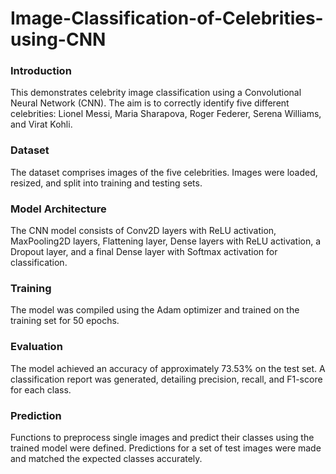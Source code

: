 # Image-Classification-of-Celebrities-using-CNN

### Introduction
This demonstrates celebrity image classification using a Convolutional Neural Network (CNN). The aim is to correctly identify five different celebrities: Lionel Messi, Maria Sharapova, Roger Federer, Serena Williams, and Virat Kohli.

### Dataset
The dataset comprises images of the five celebrities. Images were loaded, resized, and split into training and testing sets.

### Model Architecture
The CNN model consists of Conv2D layers with ReLU activation, MaxPooling2D layers, Flattening layer, Dense layers with ReLU activation, a Dropout layer, and a final Dense layer with Softmax activation for classification.

### Training
The model was compiled using the Adam optimizer and trained on the training set for 50 epochs.

### Evaluation
The model achieved an accuracy of approximately 73.53% on the test set. A classification report was generated, detailing precision, recall, and F1-score for each class.

### Prediction
Functions to preprocess single images and predict their classes using the trained model were defined. Predictions for a set of test images were made and matched the expected classes accurately.
